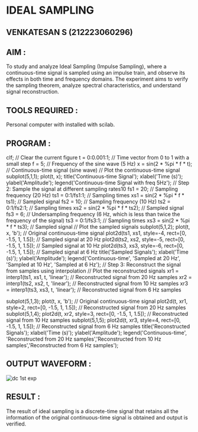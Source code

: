 # IDEAL SAMPLING
## VENKATESAN S (212223060296)
## AIM :
To study and analyze Ideal Sampling (Impulse Sampling), where a continuous-time signal is sampled using an impulse train, and observe its effects in both time and frequency domains. The experiment aims to verify the sampling theorem, analyze spectral characteristics, and understand signal reconstruction.
## TOOLS REQUIRED :
Personal computer with installed with scilab.
## PROGRAM :
clf; // Clear the current figure
t = 0:0.001:1; // Time vector from 0 to 1 with a small step
f = 5; // Frequency of the sine wave (5 Hz)
x = sin(2 * %pi * f * t); // Continuous-time signal (sine wave)
// Plot the continuous-time signal
subplot(5,1,1);
plot(t, x);
title('Continuous-time Signal');
xlabel('Time (s)');
ylabel('Amplitude');
legend('Continuous-time Signal with freq 5Hz');
// Step 2: Sample the signal at different sampling rates10
fs1 = 20; // Sampling frequency (20 Hz)
ts1 = 0:1/fs1:1; // Sampling times
xs1 = sin(2 * %pi * f * ts1); // Sampled signal
fs2 = 10; // Sampling frequency (10 Hz)
ts2 = 0:1/fs2:1; // Sampling times
xs2 = sin(2 * %pi * f * ts2); // Sampled signal
fs3 = 6; // Undersampling frequency (6 Hz, which is less than twice the frequency of the signal)
ts3 = 0:1/fs3:1; // Sampling times
xs3 = sin(2 * %pi * f * ts3); // Sampled signal
// Plot the sampled signals
subplot(5,1,2);
plot(t, x, 'b'); // Original continuous-time signal
plot2d(ts1, xs1, style=-4, rect=[0, -1.5, 1, 1.5]); // Sampled signal at 20 Hz
plot2d(ts2, xs2, style=-5, rect=[0, -1.5, 1, 1.5]); // Sampled signal at 10 Hz
plot2d(ts3, xs3, style=-6, rect=[0, -1.5, 1, 1.5]); // Sampled signal at 6 Hz
title('Sampled Signals');
xlabel('Time (s)');
ylabel('Amplitude');
legend('Continuous-time', 'Sampled at 20 Hz', 'Sampled at 10 Hz', 'Sampled at 6 Hz');
// Step 3: Reconstruct the signal from samples using interpolation
// Plot the reconstructed signals
xr1 = interp1(ts1, xs1, t, 'linear'); // Reconstructed signal from 20 Hz samples
xr2 = interp1(ts2, xs2, t, 'linear'); // Reconstructed signal from 10 Hz samples
xr3 = interp1(ts3, xs3, t, 'linear'); // Reconstructed signal from 6 Hz samples

subplot(5,1,3);
plot(t, x, 'b'); // Original continuous-time signal
plot2d(t, xr1, style=2, rect=[0, -1.5, 1, 1.5]); // Reconstructed signal from 20 Hz samples
subplot(5,1,4);
plot2d(t, xr2, style=3, rect=[0, -1.5, 1, 1.5]); // Reconstructed signal from 10 Hz samples
subplot(5,1,5);
plot2d(t, xr3, style=4, rect=[0, -1.5, 1, 1.5]); // Reconstructed signal from 6 Hz samples
title('Reconstructed Signals');
xlabel('Time (s)');
ylabel('Amplitude');
legend('Continuous-time', 'Reconstructed from 20 Hz samples','Reconstructed from 10 Hz samples','Reconstructed from 6 Hz samples');

## OUTPUT WAVEFORM :
![dc 1st exp](https://github.com/user-attachments/assets/d815252c-8ec5-41b5-a234-37b33e0fde01)
## RESULT :
The result of ideal sampling is a discrete-time signal that retains all the information of the original continuous-time signal is obtained and output is verified.
